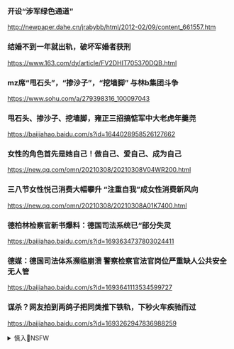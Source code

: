 ### 开设“涉军绿色通道”
http://newpaper.dahe.cn/jrabybb/html/2012-02/09/content_661557.htm

### 结婚不到一年就出轨，破坏军婚者获刑
https://www.163.com/dy/article/FV2DHIT705370DQB.html

### mz席“甩石头”，“掺沙子”，“挖墙脚” 与林b集团斗争
https://www.sohu.com/a/279398316_100097043

### 甩石头、掺沙子、挖墙脚，雍正三招搞惦军中大老虎年羹尧
https://baijiahao.baidu.com/s?id=1644028958526127662

### 女性的角色首先是她自己！做自己、爱自己、成为自己
https://new.qq.com/omn/20210308/20210308V04WR200.html

### 三八节女性悦己消费大幅攀升 “注重自我”成女性消费新风向
https://new.qq.com/omn/20210308/20210308A01K7400.html

### 德柏林检察官新书爆料：德国司法系统已“部分失灵
https://baijiahao.baidu.com/s?id=1693634737803024411

### 德媒：德国司法体系濒临崩溃 警察检察官法官岗位严重缺人公共安全无人管
https://baijiahao.baidu.com/s?id=1693641113534599727

### 谋杀？网友拍到两鸽子把同类推下铁轨，下秒火车疾驰而过
https://baijiahao.baidu.com/s?id=1693262947836988259

<details><summary>慎入🔞NSFW</summary>

Not Safe For Work
<img src="https://upload.wikimedia.org/wikipedia/commons/thumb/d/d3/Biohazard_Symbol_Specification.png/210px-Biohazard_Symbol_Specification.png">

<details><summary><b>风险自理Use At Your Own Risk🈲</summary>


</details>
</details>
